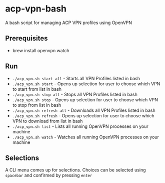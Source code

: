 # acp-vpn-bash
A bash script for managing ACP VPN profiles using OpenVPN

## Prerequisites
- brew install openvpn watch

## Run
- `./acp_vpn.sh start all` - Starts all VPN Profiles listed in bash
- `./acp_vpn.sh start` - Opens up selection for user to choose which VPN to start from list in bash
- `./acp_vpn.sh stop all` - Stops all VPN Profiles listed in bash
- `./acp_vpn.sh stop` - Opens up selection for user to choose which VPN to stop from list in bash
- `./acp_vpn.sh refresh all` - Downloads all VPN Profiles listed in bash
- `./acp_vpn.sh refresh` - Opens up selection for user to choose which VPN to download from list in bash
- `./acp_vpn.sh list` - Lists all running OpenVPN processes on your machine
- `./acp_vpn.sh watch` - Watches all running OpenVPN processes on your machine

## Selections
A CLI menu comes up for selections. Choices can be selected using `spacebar` and confirmed by pressing `enter`
